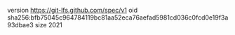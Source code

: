 version https://git-lfs.github.com/spec/v1
oid sha256:bfb75045c964784119bc81aa52eca76aefad5981cd036c0fcd0e19f3a93dbae3
size 2021
